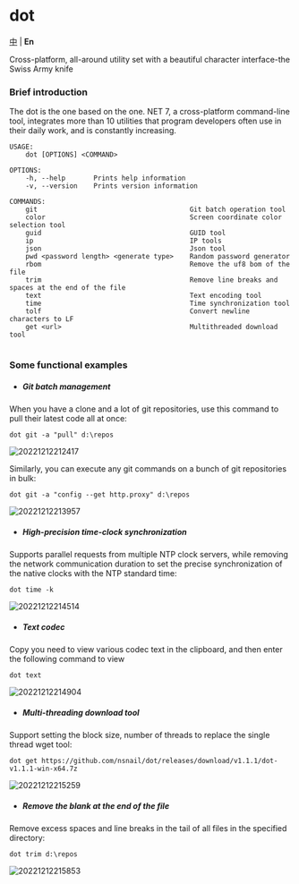 # dot

[中](README.zh-CN.md) | **En**

Cross-platform, all-around utility set with a beautiful character interface-the Swiss Army knife

### Brief introduction

The dot is the one based on the one. NET 7, a cross-platform command-line tool, integrates more than 10 utilities that
program developers often use in their daily work, and is constantly increasing.

```
USAGE:
    dot [OPTIONS] <COMMAND>

OPTIONS:
    -h, --help       Prints help information
    -v, --version    Prints version information

COMMANDS:
    git                                      Git batch operation tool
    color                                    Screen coordinate color selection tool
    guid                                     GUID tool
    ip                                       IP tools
    json                                     Json tool
    pwd <password length> <generate type>    Random password generator
    rbom                                     Remove the uf8 bom of the file
    trim                                     Remove line breaks and spaces at the end of the file
    text                                     Text encoding tool
    time                                     Time synchronization tool
    tolf                                     Convert newline characters to LF
    get <url>                                Multithreaded download tool


```

### Some functional examples

- ##### Git batch management

When you have a clone and a lot of git repositories, use this command to pull their latest code all at once:

```
dot git -a "pull" d:\repos
```

![20221212212417](./assets/snapshots/20221212212417.png)

Similarly, you can execute any git commands on a bunch of git repositories in bulk:

```
dot git -a "config --get http.proxy" d:\repos
```

![20221212213957](./assets/snapshots/20221212213957.png)

- ##### High-precision time-clock synchronization

Supports parallel requests from multiple NTP clock servers, while removing the network communication duration to set the
precise synchronization of the native clocks with the NTP standard time:

```
dot time -k
```

![20221212214514](./assets/snapshots/20221212214514.png)

- ##### Text codec

Copy you need to view various codec text in the clipboard, and then enter the following command to view

```
dot text
```

![20221212214904](./assets/snapshots/20221212214904.png)

- ##### Multi-threading download tool

Support setting the block size, number of threads to replace the single thread wget tool:

```
dot get https://github.com/nsnail/dot/releases/download/v1.1.1/dot-v1.1.1-win-x64.7z
```

![20221212215259](./assets/snapshots/20221212215259.png)

- ##### Remove the blank at the end of the file

Remove excess spaces and line breaks in the tail of all files in the specified directory:

```
dot trim d:\repos
```

![20221212215853](./assets/snapshots/20221212215853.png)